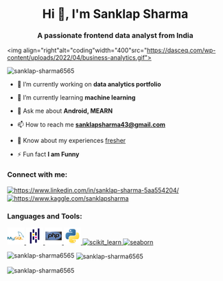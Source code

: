 <h1 align="center">Hi 👋, I'm Sanklap Sharma</h1>
<h3 align="center">A passionate frontend data analyst from India</h3>

<img align="right"alt="coding"width="400"src="https://dasceq.com/wp-content/uploads/2022/04/business-analytics.gif">

<p align="left"> <img src="https://komarev.com/ghpvc/?username=sanklap-sharma6565&label=Profile%20views&color=0e75b6&style=flat" alt="sanklap-sharma6565" /> </p>

- 🔭 I’m currently working on **data analytics portfolio**

- 🌱 I’m currently learning **machine learning**

- 💬 Ask me about **Android, MEARN**

- 📫 How to reach me **sanklapsharma43@gmail.com**

- 📄 Know about my experiences [fresher](fresher)

- ⚡ Fun fact **I am Funny**

<h3 align="left">Connect with me:</h3>
<p align="left">
<a href="https://linkedin.com/in/https://www.linkedin.com/in/sanklap-sharma-5aa554204/" target="blank"><img align="center" src="https://raw.githubusercontent.com/rahuldkjain/github-profile-readme-generator/master/src/images/icons/Social/linked-in-alt.svg" alt="https://www.linkedin.com/in/sanklap-sharma-5aa554204/" height="30" width="40" /></a>
<a href="https://kaggle.com/https://www.kaggle.com/sanklapsharma" target="blank"><img align="center" src="https://raw.githubusercontent.com/rahuldkjain/github-profile-readme-generator/master/src/images/icons/Social/kaggle.svg" alt="https://www.kaggle.com/sanklapsharma" height="30" width="40" /></a>
</p>

<h3 align="left">Languages and Tools:</h3>
<p align="left"> <a href="https://www.mysql.com/" target="_blank" rel="noreferrer"> <img src="https://raw.githubusercontent.com/devicons/devicon/master/icons/mysql/mysql-original-wordmark.svg" alt="mysql" width="40" height="40"/> </a> <a href="https://pandas.pydata.org/" target="_blank" rel="noreferrer"> <img src="https://raw.githubusercontent.com/devicons/devicon/2ae2a900d2f041da66e950e4d48052658d850630/icons/pandas/pandas-original.svg" alt="pandas" width="40" height="40"/> </a> <a href="https://www.php.net" target="_blank" rel="noreferrer"> <img src="https://raw.githubusercontent.com/devicons/devicon/master/icons/php/php-original.svg" alt="php" width="40" height="40"/> </a> <a href="https://www.python.org" target="_blank" rel="noreferrer"> <img src="https://raw.githubusercontent.com/devicons/devicon/master/icons/python/python-original.svg" alt="python" width="40" height="40"/> </a> <a href="https://scikit-learn.org/" target="_blank" rel="noreferrer"> <img src="https://upload.wikimedia.org/wikipedia/commons/0/05/Scikit_learn_logo_small.svg" alt="scikit_learn" width="40" height="40"/> </a> <a href="https://seaborn.pydata.org/" target="_blank" rel="noreferrer"> <img src="https://seaborn.pydata.org/_images/logo-mark-lightbg.svg" alt="seaborn" width="40" height="40"/> </a> </p>

<p><img align="left" src="https://github-readme-stats.vercel.app/api/top-langs?username=sanklap-sharma6565&show_icons=true&locale=en&layout=compact" alt="sanklap-sharma6565" /></p>

<p>&nbsp;<img align="center" src="https://github-readme-stats.vercel.app/api?username=sanklap-sharma6565&show_icons=true&locale=en" alt="sanklap-sharma6565" /></p>

<p><img align="center" src="https://github-readme-streak-stats.herokuapp.com/?user=sanklap-sharma6565&" alt="sanklap-sharma6565" /></p>
